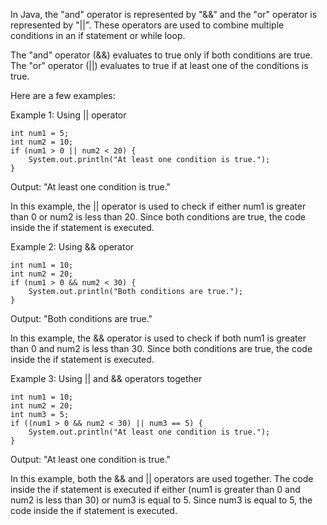 In Java, the "and" operator is represented by "&&" and the "or" operator is represented by "||". These operators are used to combine multiple conditions in an if statement or while loop. 

The "and" operator (&&) evaluates to true only if both conditions are true. The "or" operator (||) evaluates to true if at least one of the conditions is true.

Here are a few examples:

Example 1: Using || operator

```
int num1 = 5;
int num2 = 10;
if (num1 > 0 || num2 < 20) {
    System.out.println("At least one condition is true.");
}
```
Output: "At least one condition is true."

In this example, the || operator is used to check if either num1 is greater than 0 or num2 is less than 20. Since both conditions are true, the code inside the if statement is executed.

Example 2: Using && operator

```
int num1 = 10;
int num2 = 20;
if (num1 > 0 && num2 < 30) {
    System.out.println("Both conditions are true.");
}
```
Output: "Both conditions are true."

In this example, the && operator is used to check if both num1 is greater than 0 and num2 is less than 30. Since both conditions are true, the code inside the if statement is executed.

Example 3: Using || and && operators together

```
int num1 = 10;
int num2 = 20;
int num3 = 5;
if ((num1 > 0 && num2 < 30) || num3 == 5) {
    System.out.println("At least one condition is true.");
}
```
Output: "At least one condition is true."

In this example, both the && and || operators are used together. The code inside the if statement is executed if either (num1 is greater than 0 and num2 is less than 30) or num3 is equal to 5. Since num3 is equal to 5, the code inside the if statement is executed.
